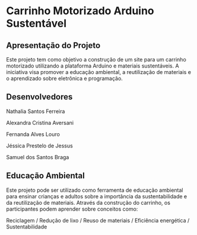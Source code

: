 # Carrinho Motorizado Arduino Sustentável

## Apresentação do Projeto

Este projeto tem como objetivo a construção de um site para um carrinho motorizado utilizando a plataforma Arduino e materiais sustentáveis. A iniciativa visa promover a educação ambiental, a reutilização de materiais e o aprendizado sobre eletrônica e programação.
## Desenvolvedores

Nathalia Santos Ferreira

Alexandra Cristina Aversani

Fernanda Alves Louro

Jéssica Prestelo de Jessus

Samuel dos Santos Braga  

## Educação Ambiental

Este projeto pode ser utilizado como ferramenta de educação ambiental para ensinar crianças e adultos sobre a importância da sustentabilidade e da reutilização de materiais. Através da construção do carrinho, os participantes podem aprender sobre conceitos como:

Reciclagem / Redução de lixo / Reuso de materiais / Eficiência energética / Sustentabilidade

